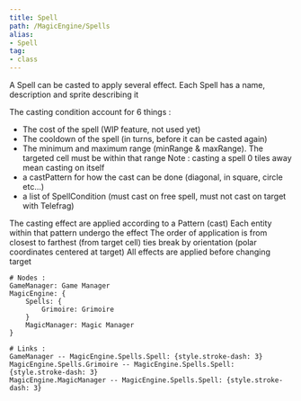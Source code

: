 ```yaml
---
title: Spell
path: /MagicEngine/Spells
alias: 
- Spell
tag: 
- class
---
```

A Spell can be casted to apply several effect.
Each Spell has a name, description and sprite describing it

The casting condition account for 6 things :
- The cost of the spell (WIP feature, not used yet)
- The cooldown of the spell (in turns, before it can be casted again)
- The minimum and maximum range (minRange & maxRange). The targeted cell must be within that range
Note : casting a spell 0 tiles away mean casting on itself
- a castPattern for how the cast can be done (diagonal, in square, circle etc...)
- a list of SpellCondition (must cast on free spell, must not cast on target with Telefrag)

The casting effect are applied according to a Pattern (cast)
Each entity within that pattern undergo the effect
The order of application is from closest to farthest (from target cell)
ties break by orientation (polar coordinates centered at target)
All effects are applied before changing target
```d2
# Nodes :
GameManager: Game Manager
MagicEngine: {
    Spells: {
        Grimoire: Grimoire
    }
    MagicManager: Magic Manager
}

# Links :
GameManager -- MagicEngine.Spells.Spell: {style.stroke-dash: 3}
MagicEngine.Spells.Grimoire -- MagicEngine.Spells.Spell: {style.stroke-dash: 3}
MagicEngine.MagicManager -- MagicEngine.Spells.Spell: {style.stroke-dash: 3}

```